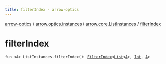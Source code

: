 ```yaml
---
title: filterIndex - arrow-optics
---
```


[arrow-optics](../../index.html) / [arrow.optics.instances](../index.html) / [arrow.core.ListInstances](index.html) / [filterIndex](./filter-index.html)

# filterIndex

`fun <A> ListInstances.filterIndex(): `[`FilterIndex`](../../arrow.optics.typeclasses/-filter-index/index.html)`<`[`List`](https://kotlinlang.org/api/latest/jvm/stdlib/kotlin.collections/-list/index.html)`<`[`A`](filter-index.html#A)`>, `[`Int`](https://kotlinlang.org/api/latest/jvm/stdlib/kotlin/-int/index.html)`, `[`A`](filter-index.html#A)`>`